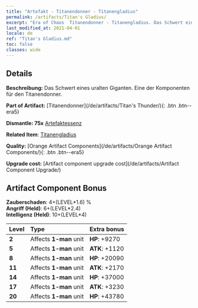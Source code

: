 ```yaml
---
title: "Artefakt - Titanendonner - Titanengladius"
permalink: /artifacts/Titan's Gladius/
excerpt: "Era of Chaos  Titanendonner - Titanengladius. Das Schwert eines uralten Giganten. Eine der Komponenten für den Titanendonner."
last_modified_at: 2021-04-01
locale: de
ref: "Titan's Gladius.md"
toc: false
classes: wide
---
```




## Details

 **Beschreibung:** Das Schwert eines uralten Giganten. Eine der Komponenten für den Titanendonner.

 **Part of Artifact:** [Titanendonner](/de/artifacts/Titan's Thunder/){: .btn .btn--era5}

 **Dismantle: 75x** [Artefaktessenz](/de/Items/con_905/)

 **Related Item**: [Titanengladius](/de/Items/art_156/)

 **Quality:** [Orange Artifact Components](/de/artifacts/Orange Artifact Components/){: .btn .btn--era5}

 **Upgrade cost:** [Artifact component upgrade cost](/de/artifacts/Artifact Component Upgrade/)

## Artifact Component Bonus

  **Zauberschaden**: 4+(LEVEL\*1.6) %<br/>**Angriff (Held)**: 6+(LEVEL\*2.4)<br/>**Intelligenz (Held)**: 10+(LEVEL\*4)

  |  Level  | Type |    Extra bonus  | 
  |:--------|:-----|:----------------| 
  | **2** | Affects **1-man** unit | **HP**: +9270 | 
  | **5** | Affects **1-man** unit | **ATK**: +1120 | 
  | **8** | Affects **1-man** unit | **HP**: +20090 | 
  | **11** | Affects **1-man** unit | **ATK**: +2170 | 
  | **14** | Affects **1-man** unit | **HP**: +37000 | 
  | **17** | Affects **1-man** unit | **ATK**: +3230 | 
  | **20** | Affects **1-man** unit | **HP**: +43780 | 
